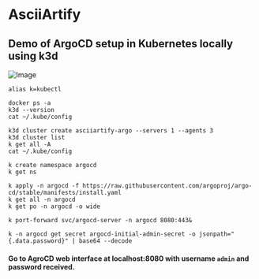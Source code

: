 # AsciiArtify

## Demo of ArgoCD setup in Kubernetes locally using k3d


![Image](argo_demo.gif)

```
alias k=kubectl

docker ps -a
k3d --version
cat ~/.kube/config

k3d cluster create asciiartify-argo --servers 1 --agents 3
k3d cluster list
k get all -A
cat ~/.kube/config

k create namespace argocd
k get ns

k apply -n argocd -f https://raw.githubusercontent.com/argoproj/argo-cd/stable/manifests/install.yaml
k get all -n argocd
k get po -n argocd -o wide

k port-forward svc/argocd-server -n argocd 8080:443&

k -n argocd get secret argocd-initial-admin-secret -o jsonpath="{.data.password}" | base64 --decode

```

#### Go to AgroCD web interface at localhost:8080 with username `admin` and password received.


